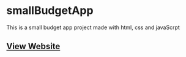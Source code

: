 # smallBudgetApp
This is a small budget app project made with html, css and javaScrpt
## [View Website](https://ramankarki.github.io/budget-app/)
